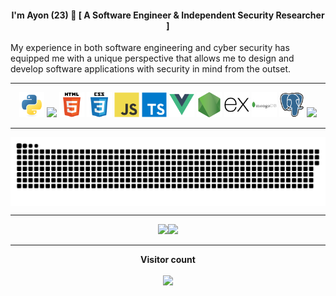 <h4 align="center">I'm Ayon (23) 👋 [ A Software Engineer & Independent Security Researcher ]</h4>
 
<p>My experience in both software engineering and cyber security has equipped me with a unique perspective that allows me to design and develop software applications with security in mind from the outset. </p>

 ---
 
<p align="center">

  <div align="center">

<code><img height="40" src="https://raw.githubusercontent.com/devicons/devicon/master/icons/python/python-original.svg"></code> <code><img height="40" src="https://www.vectorlogo.zone/logos/gnu_bash/gnu_bash-icon.svg"></code> <code><img height="40" src="https://raw.githubusercontent.com/devicons/devicon/master/icons/html5/html5-original-wordmark.svg"></code> <code><img height="40" src="https://raw.githubusercontent.com/devicons/devicon/master/icons/css3/css3-original-wordmark.svg"></code> <code><img height="40" src="https://raw.githubusercontent.com/devicons/devicon/master/icons/javascript/javascript-original.svg"></code> <code><img height="40" src="https://raw.githubusercontent.com/devicons/devicon/master/icons/typescript/typescript-original.svg"></code> <code><img height="40" src="https://raw.githubusercontent.com/devicons/devicon/master/icons/vuejs/vuejs-original.svg"></code> <code><img height="40" src="https://raw.githubusercontent.com/github/explore/80688e429a7d4ef2fca1e82350fe8e3517d3494d/topics/nodejs/nodejs.png"></code> <code><img height="40" src="https://raw.githubusercontent.com/devicons/devicon/master/icons/express/express-original.svg"></code> <code><img height="40" src="https://raw.githubusercontent.com/github/explore/80688e429a7d4ef2fca1e82350fe8e3517d3494d/topics/mongodb/mongodb.png"></code> <code><img height="40" src="https://raw.githubusercontent.com/devicons/devicon/master/icons/postgresql/postgresql-original.svg"></code> <code><img height="40" src="https://www.vectorlogo.zone/logos/git-scm/git-scm-icon.svg"></code>

  </div>
  </p>

 ---

 <a href=#><img align="center" src="contributions.svg"></a>

 --- 

<div align="center">
  
<a href="#/"><img height="137px" src="https://github-readme-stats.vercel.app/api?username=iamskidrow&hide_title=true&hide_border=true&show_icons=true&include_all_commits=true&count_private=true&line_height=21&text_color=000&icon_color=000&bg_color=0,ea6161,ffc64d,fffc4d,52fa5a&theme=graywhite" /><!-- wi*quL3fcV --><img height="137px" src="https://github-readme-stats.vercel.app/api/top-langs/?username=iamskidrow&hide_title=true&hide_border=true&layout=compact&langs_count=6&text_color=000&icon_color=fff&bg_color=0,52fa5a,4dfcff,c64dff&theme=graywhite" /></a>
  
</div>

 ---
 
  <p align="center"> 
    <b>Visitor count<b>
     <br> <br>
    <img src="https://profile-counter.glitch.me/iamskidrow/count.svg" />
  </p>
</p>



